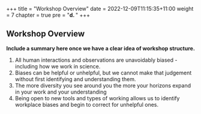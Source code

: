 +++
title = "Workshop Overview"
date = 2022-12-09T11:15:35+11:00
weight = 7
chapter = true
pre = "<b>d. </b>"
+++

## Workshop Overview

**Include a summary here once we have a clear idea of workshop structure.**


1. All human interactions and observations are unavoidably biased - including how we work in science.
2. Biases can be helpful or unhelpful, but we cannot make that judgement
without first identifying and understanding them.
3. The more diversity you see around you the more your horizons expand in your work and your understanding
4. Being open to new tools and types of working allows us to identify workplace biases and begin to correct 
for unhelpful ones.
